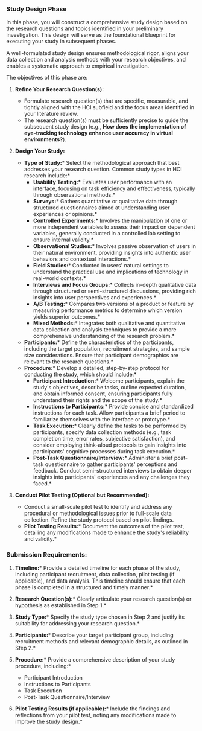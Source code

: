 ### Study Design Phase 

In this phase, you will construct a comprehensive study design based on the research questions and topics identified in your preliminary investigation. This design will serve as the foundational blueprint for executing your study in subsequent phases.

A well-formulated study design ensures methodological rigor, aligns your data collection and analysis methods with your research objectives, and enables a systematic approach to empirical investigation. 

The objectives of this phase are:

1. **Refine Your Research Question(s):**

   - Formulate research question(s) that are specific, measurable, and tightly aligned with the HCI subfield and the focus areas identified in your literature review.
   - The research question(s) must be sufficiently precise to guide the subsequent study design (e.g., ****How does the implementation of eye-tracking technology enhance user accuracy in virtual environments?****).

2. **Design Your Study:**

   - **Type of Study:**\* Select the methodological approach that best addresses your research question. Common study types in HCI research include:\*
     - **Usability Testing:**\* Evaluates user performance with an interface, focusing on task efficiency and effectiveness, typically through observational methods.\*
     - **Surveys:**\* Gathers quantitative or qualitative data through structured questionnaires aimed at understanding user experiences or opinions.\*
     - **Controlled Experiments:**\* Involves the manipulation of one or more independent variables to assess their impact on dependent variables, generally conducted in a controlled lab setting to ensure internal validity.\*
     - **Observational Studies:**\* Involves passive observation of users in their natural environment, providing insights into authentic user behaviors and contextual interactions.\*
     - **Field Studies:**\* Conducted in users' natural settings to understand the practical use and implications of technology in real-world contexts.\*
     - **Interviews and Focus Groups:**\* Collects in-depth qualitative data through structured or semi-structured discussions, providing rich insights into user perspectives and experiences.\*
     - **A/B Testing:**\* Compares two versions of a product or feature by measuring performance metrics to determine which version yields superior outcomes.\*
     - **Mixed Methods:**\* Integrates both qualitative and quantitative data collection and analysis techniques to provide a more comprehensive understanding of the research problem.\*
   - **Participants:**\* Define the characteristics of the participants, including the target population, recruitment strategies, and sample size considerations. Ensure that participant demographics are relevant to the research questions.\*
   - **Procedure:**\* Develop a detailed, step-by-step protocol for conducting the study, which should include:\*
     - **Participant Introduction:**\* Welcome participants, explain the study's objectives, describe tasks, outline expected duration, and obtain informed consent, ensuring participants fully understand their rights and the scope of the study.\*
     - **Instructions to Participants:**\* Provide concise and standardized instructions for each task. Allow participants a brief period to familiarize themselves with the interface or prototype.\*
     - **Task Execution:**\* Clearly define the tasks to be performed by participants, specify data collection methods (e.g., task completion time, error rates, subjective satisfaction), and consider employing think-aloud protocols to gain insights into participants' cognitive processes during task execution.\*
     - **Post-Task Questionnaire/Interview:**\* Administer a brief post-task questionnaire to gather participants' perceptions and feedback. Conduct semi-structured interviews to obtain deeper insights into participants' experiences and any challenges they faced.\*

3. **Conduct Pilot Testing (Optional but Recommended):**

   - Conduct a small-scale pilot test to identify and address any procedural or methodological issues prior to full-scale data collection. Refine the study protocol based on pilot findings.
   - **Pilot Testing Results:**\* Document the outcomes of the pilot test, detailing any modifications made to enhance the study's reliability and validity.\*

### Submission Requirements:

1. **Timeline:**\* Provide a detailed timeline for each phase of the study, including participant recruitment, data collection, pilot testing (if applicable), and data analysis. This timeline should ensure that each phase is completed in a structured and timely manner.\*

2. **Research Question(s):**\* Clearly articulate your research question(s) or hypothesis as established in Step 1.\*

3. **Study Type:**\* Specify the study type chosen in Step 2 and justify its suitability for addressing your research question.\*

4. **Participants:**\* Describe your target participant group, including recruitment methods and relevant demographic details, as outlined in Step 2.\*

5. **Procedure:**\* Provide a comprehensive description of your study procedure, including:\*

   - Participant Introduction
   - Instructions to Participants
   - Task Execution
   - Post-Task Questionnaire/Interview

6. **Pilot Testing Results (if applicable):**\* Include the findings and reflections from your pilot test, noting any modifications made to improve the study design.\*

